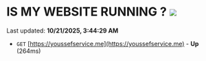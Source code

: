 # IS MY WEBSITE RUNNING ? [![](https://img.shields.io/static/v1?label=Sponsor&message=%E2%9D%A4&logo=GitHub&color=%23fe8e86)](https://github.com/sponsors/Youssef-Lehmam)

Last updated: **10/21/2025, 3:44:29 AM**

- `GET` [https://youssefservice.me](https://youssefservice.me) - **Up** (264ms)
